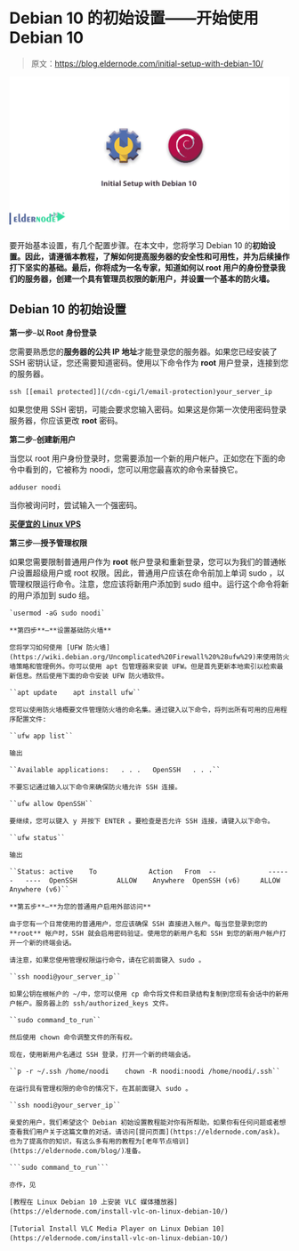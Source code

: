 # Debian 10 的初始设置——开始使用 Debian 10

> 原文：<https://blog.eldernode.com/initial-setup-with-debian-10/>

![Initial Setup with Debian 10](img/596b73ac172b7e53139d3fbd62e7dc14.png)

要开始基本设置，有几个配置步骤。在本文中，您将学习 Debian 10 的**初始设置。因此，请遵循本教程，了解如何提高服务器的安全性和可用性，并为后续操作打下坚实的基础。最后，你将成为一名专家，知道如何以 **root** 用户的身份登录我们的服务器，创建一个具有管理员权限的新用户，并设置一个基本的防火墙。**

## Debian 10 的初始设置

**第一步**–**以 Root 身份登录**

您需要熟悉您的**服务器的公共 IP 地址**才能登录您的服务器。如果您已经安装了 SSH 密钥认证，您还需要知道密码。使用以下命令作为 **root** 用户登录，连接到您的服务器。

```
ssh [[email protected]](/cdn-cgi/l/email-protection)your_server_ip 
```

如果您使用 SSH 密钥，可能会要求您输入密码。如果这是你第一次使用密码登录服务器，你应该更改 **root** 密码。

**第二步**–**创建新用户**

当您以 root 用户身份登录时，您需要添加一个新的用户帐户。正如您在下面的命令中看到的，它被称为 noodi，您可以用您最喜欢的命令来替换它。

```
adduser noodi 
```

当你被询问时，尝试输入一个强密码。

[**买便宜的 Linux VPS**](https://eldernode.com/linux-vps/)

**第三步**—**授予管理权限**

如果您需要限制普通用户作为 **root** 帐户登录和重新登录，您可以为我们的普通帐户设置超级用户或 root 权限。因此，普通用户应该在命令前加上单词 sudo ，以管理权限运行命令。注意，您应该将新用户添加到 sudo 组中。运行这个命令将新的用户添加到 sudo 组。

```
`usermod -aG sudo noodi`
```

``**第四步**–**设置基础防火墙**``

``您将学习如何使用 [UFW 防火墙](https://wiki.debian.org/Uncomplicated%20Firewall%20%28ufw%29)来使用防火墙策略和管理例外。你可以使用 apt 包管理器来安装 UFW。但是首先更新本地索引以检索最新信息。然后使用下面的命令安装 UFW 防火墙软件。``

```
``apt update    apt install ufw`` 
```

``您可以使用防火墙概要文件管理防火墙的命名集。通过键入以下命令，将列出所有可用的应用程序配置文件:``

```
``ufw app list`` 
```

``输出``

```
``Available applications:   . . .   OpenSSH   . . .``
```

``不要忘记通过输入以下命令来确保防火墙允许 SSH 连接。``

```
``ufw allow OpenSSH`` 
```

``要继续，您可以键入 y 并按下 ENTER 。要检查是否允许 SSH 连接，请键入以下命令。``

```
``ufw status`` 
```

``输出``

```
``Status: active    To             Action   From  --             ------   ----  OpenSSH          ALLOW    Anywhere  OpenSSH (v6)     ALLOW    Anywhere (v6)``
```

``**第五步**–**为您的普通用户启用外部访问**``

``由于您有一个日常使用的普通用户，您应该确保 SSH 直接进入帐户。每当您登录到您的 **root** 帐户时，SSH 就会启用密码验证。使用您的新用户名和 SSH 到您的新用户帐户打开一个新的终端会话。``

``请注意，如果您使用管理权限运行命令，请在它前面键入 sudo 。``

```
``ssh noodi@your_server_ip`` 
```

``如果公钥在根帐户的 ~/中，您可以使用 cp 命令将文件和目录结构复制到您现有会话中的新用户帐户。服务器上的 ssh/authorized_keys 文件。``

```
``sudo command_to_run`` 
```

``然后使用 chown 命令调整文件的所有权。``

``现在，使用新用户名通过 SSH 登录，打开一个新的终端会话。``

```
``p -r ~/.ssh /home/noodi    chown -R noodi:noodi /home/noodi/.ssh``
```

``在运行具有管理权限的命令的情况下，在其前面键入 sudo 。``

```
``ssh noodi@your_server_ip`` 
```

``亲爱的用户，我们希望这个 Debian 初始设置教程能对你有所帮助，如果你有任何问题或者想查看我们用户关于这篇文章的对话，请访问[提问页面](https://eldernode.com/ask)。也为了提高你的知识，有这么多有用的教程为[老年节点培训](https://eldernode.com/blog/)准备。``

```
```sudo command_to_run``` 
```

```亦作，见```

```[教程在 Linux Debian 10 上安装 VLC 媒体播放器](https://eldernode.com/install-vlc-on-linux-debian-10/)```

```[Tutorial Install VLC Media Player on Linux Debian 10](https://eldernode.com/install-vlc-on-linux-debian-10/)```